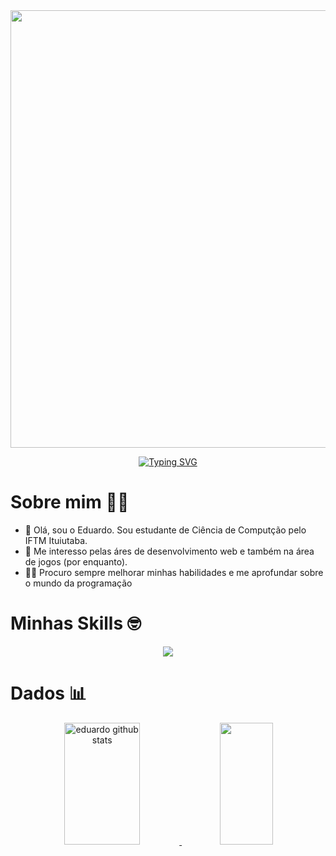 <div align = "center">
  <img src="https://user-images.githubusercontent.com/74038190/225813708-98b745f2-7d22-48cf-9150-083f1b00d6c9.gif" width = "700">
  
</div>

<p align="center">
    <a href="https://git.io/typing-svg"><img src="https://readme-typing-svg.demolab.com?font=Fira+Code&size=30&duration=3000&width=435&lines=Eduardo+Machado+Rezende;IFTM%E2%80%8E+%E2%80%8E+%E2%80%8E%E2%80%8E+%E2%80%8E-+%E2%80%8E+%E2%80%8E++Ituiutaba" alt="Typing SVG" /></a>
</p>


# Sobre mim 💪😁
- 👋 Olá, sou o Eduardo. Sou estudante de Ciência de Computção pelo IFTM Ituiutaba.
- 👀 Me interesso pelas áres de desenvolvimento web e também na área de jogos (por enquanto).
- 🧑‍💻 Procuro sempre melhorar minhas habilidades e me aprofundar sobre o mundo da programação

# Minhas Skills 🤓
<p align="center">
  <a href="https://skillicons.dev">
    <img src="https://skillicons.dev/icons?i=c,python" />
  </a>
</p>

# Dados 📊

<div align="center">
  <a href="https//github.com/eduumach">

  <img width="49%" height="195px" src="https://github-readme-stats.vercel.app/api?username=eduumach&show_icons=true&bg_color=0d1117&title_color=f8f8f2&hide_border=true&text_color=ffff&icon_color=8be9fd&rank_icon=github&include_all_commits=true"  alt="eduardo github stats"/>
   <img width="41%" height="195px" src="https://github-readme-stats-git-masterrstaa-rickstaa.vercel.app/api/top-langs/?username=eduumach&layout=compact&hide_border=true&title_color=f8f8f2&text_color=8be9fd&bg_color=0d1117"/> 
</div> 
